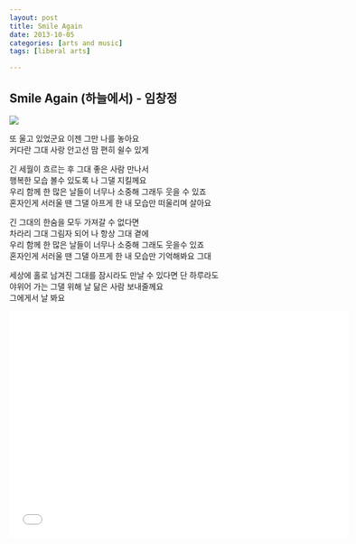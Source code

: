```yaml
---
layout: post
title: Smile Again
date: 2013-10-05
categories: [arts and music]
tags: [liberal arts]

---
```


Smile Again (하늘에서) - 임창정
---

![](http://sungsoo.github.com/images/smile-again.jpg)

또 울고 있었군요 이젠 그만 나를 놓아요  
커다란 그대 사랑 안고선 맘 편히 쉴수 있게



긴 세월이 흐르는 후 그대 좋은 사람 만나서  
행복한 모습 볼수 있도록 나 그댈 지킬께요  
우리 함께 한 많은 날들이 너무나 소중해 그래두 웃을 수 있죠  
혼자인게 서러울 땐 그댈 아프게 한 내 모습만 떠울리며 살아요


긴 그대의 한숨을 모두 가져갈 수 없다면  
차라리 그대 그림자 되어 나 항상 그대 곁에  
우리 함께 한 많은 날들이 너무나 소중해 그래도 웃을수 있죠  
혼자인게 서러울 땐 그댈 아프게 한 내 모습만 기억해봐요 그대


세상에 홀로 남겨진 그대를 잠시라도 만날 수 있다면 단 하루라도  
야위어 가는 그댈 위해 날 닮은 사람 보내줄께요  
그에게서 날 봐요

<iframe width="600" height="400" src="//www.youtube.com/embed/erGN98S4yGk" frameborder="0" allowfullscreen></iframe>


